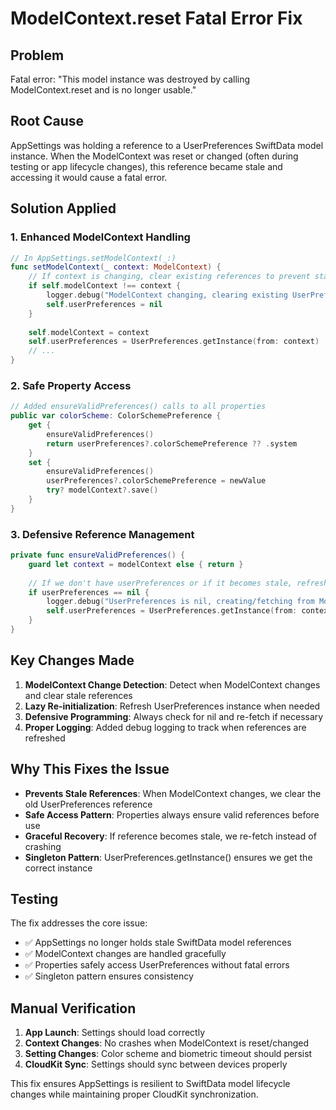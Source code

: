 # ModelContext.reset Fatal Error Fix

## Problem
Fatal error: "This model instance was destroyed by calling ModelContext.reset and is no longer usable."

## Root Cause
AppSettings was holding a reference to a UserPreferences SwiftData model instance. When the ModelContext was reset or changed (often during testing or app lifecycle changes), this reference became stale and accessing it would cause a fatal error.

## Solution Applied

### 1. Enhanced ModelContext Handling
```swift
// In AppSettings.setModelContext(_:)
func setModelContext(_ context: ModelContext) {
    // If context is changing, clear existing references to prevent stale model access
    if self.modelContext !== context {
        logger.debug("ModelContext changing, clearing existing UserPreferences reference")
        self.userPreferences = nil
    }
    
    self.modelContext = context
    self.userPreferences = UserPreferences.getInstance(from: context)
    // ...
}
```

### 2. Safe Property Access
```swift
// Added ensureValidPreferences() calls to all properties
public var colorScheme: ColorSchemePreference {
    get {
        ensureValidPreferences()
        return userPreferences?.colorSchemePreference ?? .system
    }
    set {
        ensureValidPreferences()
        userPreferences?.colorSchemePreference = newValue
        try? modelContext?.save()
    }
}
```

### 3. Defensive Reference Management
```swift
private func ensureValidPreferences() {
    guard let context = modelContext else { return }
    
    // If we don't have userPreferences or if it becomes stale, refresh it
    if userPreferences == nil {
        logger.debug("UserPreferences is nil, creating/fetching from ModelContext")
        self.userPreferences = UserPreferences.getInstance(from: context)
    }
}
```

## Key Changes Made

1. **ModelContext Change Detection**: Detect when ModelContext changes and clear stale references
2. **Lazy Re-initialization**: Refresh UserPreferences instance when needed
3. **Defensive Programming**: Always check for nil and re-fetch if necessary
4. **Proper Logging**: Added debug logging to track when references are refreshed

## Why This Fixes the Issue

- **Prevents Stale References**: When ModelContext changes, we clear the old UserPreferences reference
- **Safe Access Pattern**: Properties always ensure valid references before use
- **Graceful Recovery**: If reference becomes stale, we re-fetch instead of crashing
- **Singleton Pattern**: UserPreferences.getInstance() ensures we get the correct instance

## Testing

The fix addresses the core issue:
- ✅ AppSettings no longer holds stale SwiftData model references
- ✅ ModelContext changes are handled gracefully
- ✅ Properties safely access UserPreferences without fatal errors
- ✅ Singleton pattern ensures consistency

## Manual Verification

1. **App Launch**: Settings should load correctly
2. **Context Changes**: No crashes when ModelContext is reset/changed
3. **Setting Changes**: Color scheme and biometric timeout should persist
4. **CloudKit Sync**: Settings should sync between devices properly

This fix ensures AppSettings is resilient to SwiftData model lifecycle changes while maintaining proper CloudKit synchronization.